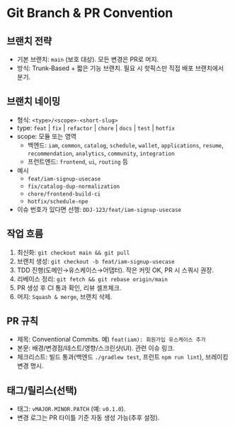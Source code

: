  # Git Branch & PR Convention

 ## 브랜치 전략
 - 기본 브랜치: `main` (보호 대상). 모든 변경은 PR로 머지.
 - 방식: Trunk‑Based + 짧은 기능 브랜치. 필요 시 핫픽스만 직접 배포 브랜치에서 분기.

 ## 브랜치 네이밍
 - 형식: `<type>/<scope>-<short-slug>`
 - type: `feat` | `fix` | `refactor` | `chore` | `docs` | `test` | `hotfix`
 - scope: 모듈 또는 영역
   - 백엔드: `iam`, `common`, `catalog`, `schedule`, `wallet`, `applications`, `resume`, `recommendation`, `analytics`, `community`, `integration`
   - 프런트엔드: `frontend`, `ui`, `routing` 등
 - 예시
   - `feat/iam-signup-usecase`
   - `fix/catalog-dup-normalization`
   - `chore/frontend-build-ci`
   - `hotfix/schedule-npe`
 - 이슈 번호가 있다면 선행: `DDJ-123/feat/iam-signup-usecase`

 ## 작업 흐름
 1) 최신화: `git checkout main && git pull`
 2) 브랜치 생성: `git checkout -b feat/iam-signup-usecase`
 3) TDD 진행(도메인→유스케이스→어댑터). 작은 커밋 OK, PR 시 스쿼시 권장.
 4) 리베이스 정리: `git fetch && git rebase origin/main`
 5) PR 생성 후 CI 통과 확인, 리뷰 셀프체크.
 6) 머지: `Squash & merge`, 브랜치 삭제.

 ## PR 규칙
 - 제목: Conventional Commits. 예) `feat(iam): 회원가입 유스케이스 추가`
 - 본문: 배경/변경점/테스트/영향/스크린샷(UI). 관련 이슈 링크.
 - 체크리스트: 빌드 통과(백엔드 `./gradlew test`, 프런트 `npm run lint`), 브레이킹 변경 명시.

 ## 태그/릴리스(선택)
 - 태그: `vMAJOR.MINOR.PATCH` (예: `v0.1.0`).
 - 변경 로그는 PR 타이틀 기준 자동 생성 가능(추후 설정).
